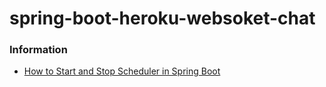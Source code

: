 # spring-boot-heroku-websoket-chat

### Information

* [How to Start and Stop Scheduler in Spring Boot](https://www.yawintutor.com/how-to-start-and-stop-scheduler-in-spring-boot/)

